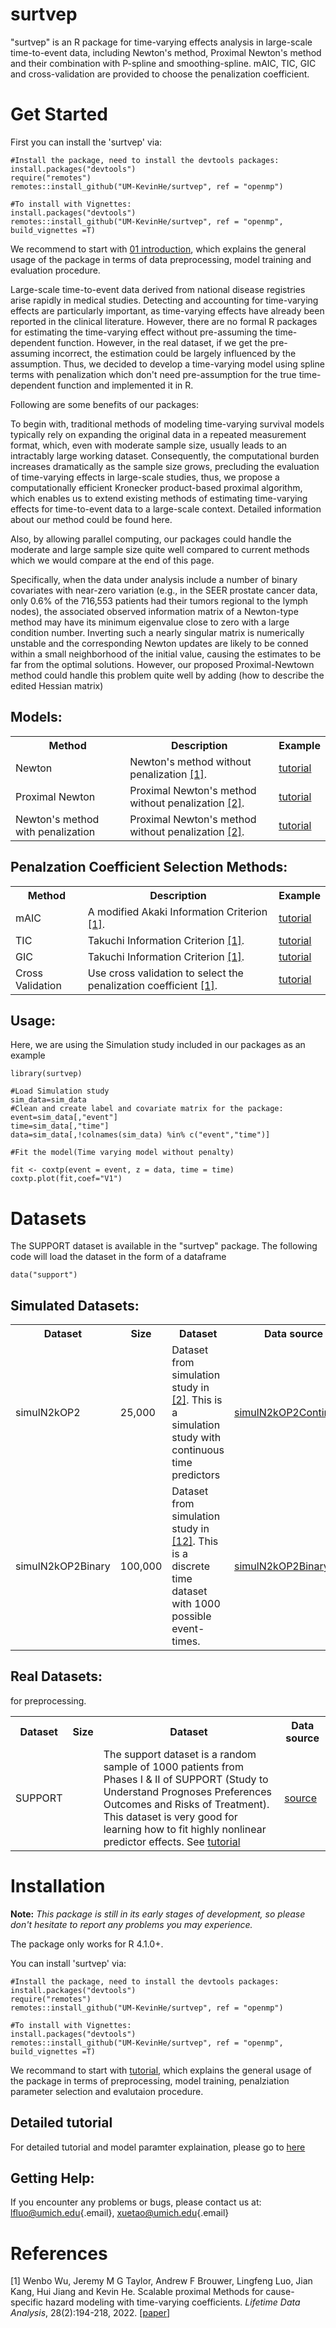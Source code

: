 # surtvep

"surtvep" is an R package for time-varying effects analysis in large-scale time-to-event data, including Newton's method, Proximal Newton's method and their combination with P-spline and smoothing-spline. mAIC, TIC, GIC and cross-validation are provided to choose the penalization coefficient.

# Get Started

First you can install the 'surtvep' via:

    #Install the package, need to install the devtools packages:
    install.packages("devtools")
    require("remotes")
    remotes::install_github("UM-KevinHe/surtvep", ref = "openmp")

    #To install with Vignettes:
    install.packages("devtools")
    remotes::install_github("UM-KevinHe/surtvep", ref = "openmp", build_vignettes =T)
    
We recommend to start with [01 introduction](https://um-kevinhe.github.io/surtvep/articles/surtvep.html#introduction), which explains the general usage of the package in terms of data preprocessing, model training and evaluation procedure.

Large-scale time-to-event data derived from national disease registries arise rapidly in medical studies. Detecting and accounting for time-varying effects are particularly important, as time-varying effects have already been reported in the clinical literature. However, there are no formal R packages for estimating the time-varying effect without pre-assuming the time-dependent function. However, in the real dataset, if we get the pre-assuming incorrect, the estimation could be largely influenced by the assumption. Thus, we decided to develop a time-varying model using spline terms with penalization which don't need pre-assumption for the true time-dependent function and implemented it in R.

Following are some benefits of our packages:

To begin with, traditional methods of modeling time-varying survival models typically rely on expanding the original data in a repeated measurement format, which, even with moderate sample size, usually leads to an intractably large working dataset. Consequently, the computational burden increases dramatically as the sample size grows, precluding the evaluation of time-varying effects in large-scale studies, thus, we propose a computationally efficient Kronecker product-based proximal algorithm, which enables us to extend existing methods of estimating time-varying effects for time-to-event data to a large-scale context. Detailed information about our method could be found here.

Also, by allowing parallel computing, our packages could handle the moderate and large sample size quite well compared to current methods which we would compare at the end of this page.

Specifically, when the data under analysis include a number of binary covariates with near-zero variation (e.g., in the SEER prostate cancer data, only 0.6% of the 716,553 patients had their tumors regional to the lymph nodes), the associated observed information matrix of a Newton-type method may have its minimum eigenvalue close to zero with a large condition number. Inverting such a nearly singular matrix is numerically unstable and the corresponding Newton updates are likely to be conned within a small neighborhood of the initial value, causing the estimates to be far from the optimal solutions. However, our proposed Proximal-Newtown method could handle this problem quite well by adding (how to describe the edited Hessian matrix)


## Models:
<table>
    <tr>
        <th>Method</th>
        <th>Description</th>
        <th>Example</th>
    </tr>
    <tr>
        <td>Newton</td>
        <td>
        Newton's method without penalization <a href="#references">[1]</a>.
        </td>
        <td><a href="https://um-kevinhe.github.io/surtvep/articles/surtvep.html#model-fitting">tutorial</a></td>
    </tr>
    <tr>
        <td>Proximal Newton</td>
        <td>
        Proximal Newton's method without penalization <a href="#references">[2]</a>.
        </td>
        <td><a href="https://um-kevinhe.github.io/surtvep/articles/surtvep.html#model-fitting">tutorial</a></td>
    </tr>
      <tr>
        <td>Newton's method with penalization</td>
        <td>
        Proximal Newton's method without penalization <a href="#references">[2]</a>.
        </td>
        <td><a href="https://um-kevinhe.github.io/surtvep/articles/surtvep.html#model-fitting">tutorial</a></td>
    </tr>
</table>

## Penalzation Coefficient Selection Methods:
<table>
    <tr>
        <th>Method</th>
        <th>Description</th>
        <th>Example</th>
    </tr>
    <tr>
        <td>mAIC</td>
        <td>
        A modified Akaki Information Criterion  <a href="#references">[1]</a>.
        </td>
        <td><a href="https://um-kevinhe.github.io/surtvep/articles/surtvep.html#model-fitting">tutorial</a></td>
    </tr>
    <tr>
        <td>TIC</td>
        <td>
        Takuchi Information Criterion  <a href="#references">[1]</a>.
        </td>
        <td><a href="https://um-kevinhe.github.io/surtvep/articles/surtvep.html#model-fitting">tutorial</a></td>
    </tr>
    <tr>
        <td>GIC</td>
        <td>
        Takuchi Information Criterion  <a href="#references">[1]</a>.
        </td>
        <td><a href="https://um-kevinhe.github.io/surtvep/articles/surtvep.html#model-fitting">tutorial</a></td>
    </tr>
    <tr>
        <td>Cross Validation</td>
        <td>
        Use cross validation to select the penalization coefficient  <a href="#references">[1]</a>.
        </td>
        <td><a href="https://um-kevinhe.github.io/surtvep/articles/surtvep.html#model-fitting">tutorial</a></td>
    </tr>
</table>

## Usage:

Here, we are using the Simulation study included in our packages as an example

    library(surtvep)

    #Load Simulation study
    sim_data=sim_data
    #Clean and create label and covariate matrix for the package:
    event=sim_data[,"event"]
    time=sim_data[,"time"]
    data=sim_data[,!colnames(sim_data) %in% c("event","time")]

    #Fit the model(Time varying model without penalty)

    fit <- coxtp(event = event, z = data, time = time)
    coxtp.plot(fit,coef="V1")

<!---<a href="https://drive.google.com/uc?export=view&id=1ET7KIwGN6FVHtjduSNGYpIUf-ydkimIe"><img src="https://drive.google.com/uc?export=view&id=1ET7KIwGN6FVHtjduSNGYpIUf-ydkimIe" style="width: 650px; max-width: 100%; height: auto" title="Click to enlarge picture"/></a>-->

# Datasets

The SUPPORT dataset is available in the "surtvep" package. The following code will load the dataset in the form of a dataframe

    data("support")

## Simulated Datasets:

<table>
    <tr>
        <th>Dataset</th>
        <th>Size</th>
        <th>Dataset</th>
        <th>Data source</th>
    </tr>
    <tr>
        <td>simulN2kOP2</td>
        <td>25,000</td>
        <td>
        Dataset from simulation study in <a href="#references">[2]</a>.
        This is a simulation study with continuous time predictors
        </td>
        <td><a href="https://github.com/havakv/pycox/blob/master/pycox/simulations/relative_risk.py">simulN2kOP2Continuous</a>
    </tr>
    <tr>
        <td>simulN2kOP2Binary</td>
        <td>100,000</td>
        <td>
        Dataset from simulation study in <a href="#references">[12]</a>.
        This is a discrete time dataset with 1000 possible event-times.
        </td>
        <td><a href="https://github.com/havakv/pycox/tree/master/pycox/simulations/discrete_logit_hazard.py">simulN2kOP2Binary</a>
    </tr>
</table>


## Real Datasets:
<table>
    <tr>
        <th>Dataset</th>
        <th>Size</th>
        <th>Dataset</th>
        <th>Data source</th>
    </tr>
    <tr>
        <td>SUPPORT</td>
        <td></td>
        <td>
        The support dataset is a random sample of 1000 patients from Phases I & II of SUPPORT (Study to Understand Prognoses Preferences Outcomes and Risks of Treatment). This dataset is very good for learning how to fit highly nonlinear predictor effects. See 
        <a href="https://um-kevinhe.github.io/surtvep/articles/surtvep.html#model-fitting">tutorial</a></td> for preprocessing.
        </td>
        <td><a href="https://biostat.app.vumc.org/wiki/Main/SupportDesc">source</a>
    </tr>
</table>


# Installation

**Note:** *This package is still in its early stages of development, so please don't hesitate to report any problems you may experience.* 

The package only works for R 4.1.0+.

You can install 'surtvep' via:

    #Install the package, need to install the devtools packages:
    install.packages("devtools")
    require("remotes")
    remotes::install_github("UM-KevinHe/surtvep", ref = "openmp")

    #To install with Vignettes:
    install.packages("devtools")
    remotes::install_github("UM-KevinHe/surtvep", ref = "openmp", build_vignettes =T)

We recommand to start with <a href="https://um-kevinhe.github.io/surtvep/index.html" target="_blank">tutorial</a>, which explains the general usage of the package in terms of preprocessing, model training, penalziation parameter selection and evalutaion procedure.



## Detailed tutorial

For detailed tutorial and model paramter explaination, please go to <a href="https://um-kevinhe.github.io/surtvep/index.html" target="_blank">here</a>

## Getting Help:

If you encounter any problems or bugs, please contact us at: [lfluo\@umich.edu](mailto:lfluo@umich.edu){.email}, [xuetao\@umich.edu](mailto:xuetao@umich.edu){.email}



# References

  \[1\] Wenbo Wu, Jeremy M G Taylor, Andrew F Brouwer, Lingfeng Luo, Jian Kang, Hui Jiang and Kevin He. Scalable proximal Methods for cause-specific hazard modeling with time-varying coefficients. *Lifetime Data Analysis*, 28(2):194-218, 2022. \[[paper](https://pubmed.ncbi.nlm.nih.gov/35092553/)\]

